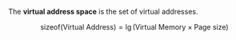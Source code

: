 The **virtual address space** is the set of virtual addresses. 

$$
\mathsf{sizeof}\left(\text{Virtual Address}\right) = \lg\left(\text{Virtual Memory} \times \text{Page size}\right)
$$
